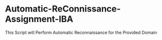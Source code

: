 # Automatic-ReConnissance-Assignment-IBA
This Script will Perform Automatic Reconnaissance for the Provided Domain
